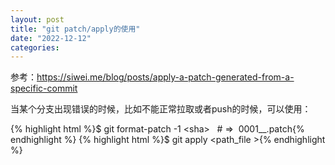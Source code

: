 ```yaml
---
layout: post
title: "git patch/apply的使用"
date: "2022-12-12"
categories: 
---
```

<p>参考：<a href="https://siwei.me/blog/posts/apply-a-patch-generated-from-a-specific-commit">https://siwei.me/blog/posts/apply-a-patch-generated-from-a-specific-commit</a></p>
<p>当某个分支出现错误的时候，比如不能正常拉取或者push的时候，可以使用：</p>
{% highlight html %}$ git format-patch -1 &lt;sha&gt; &nbsp; # =&gt; &nbsp;0001__.patch{% endhighlight %}
{% highlight html %}$ git apply &lt;path_file&nbsp;&gt;{% endhighlight %}

